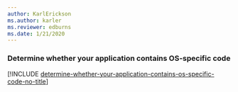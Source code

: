 ```yaml
---
author: KarlErickson
ms.author: karler
ms.reviewer: edburns
ms.date: 1/21/2020
---
```


### Determine whether your application contains OS-specific code

[!INCLUDE [determine-whether-your-application-contains-os-specific-code-no-title](determine-whether-your-application-contains-os-specific-code-no-title.md)]
